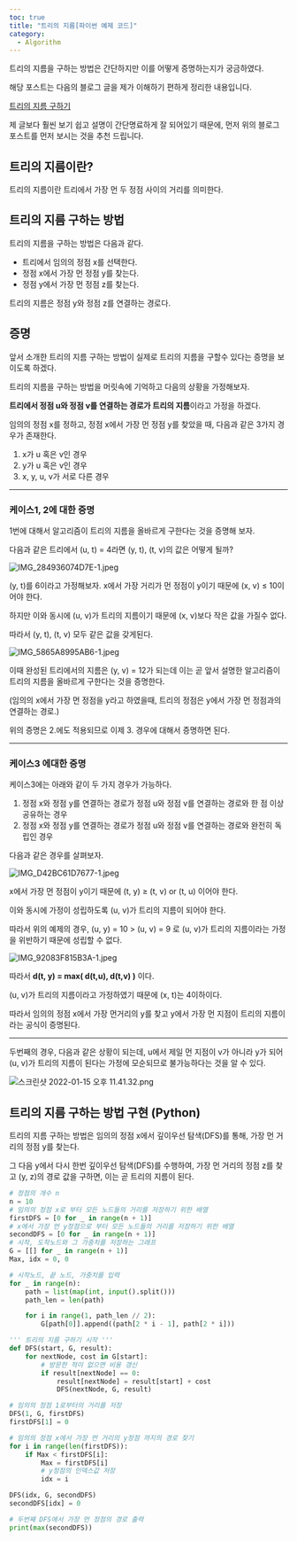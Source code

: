 ```yaml
---
toc: true
title: "트리의 지름[파이썬 예제 코드]"
category:
  - Algorithm
---
```


트리의 지름을 구하는 방법은 간단하지만 이를 어떻게 증명하는지가 궁금하였다. 

해당 포스트는 다음의 블로그 글을 제가 이해하기 편하게 정리한 내용입니다. 

[트리의 지름 구하기](https://blog.myungwoo.kr/112#recentComments)

제 글보다 훨씬 보기 쉽고 설명이 간단명료하게 잘 되어있기 때문에, 먼저 위의 블로그 포스트를 먼저 보시는 것을 추천 드립니다. 

## 트리의 지름이란?

트리의 지름이란 트리에서 가장 먼 두 정점 사이의 거리를 의미한다.

## 트리의 지름 구하는 방법

트리의 지름을 구하는 방법은 다음과 같다.

- 트리에서 임의의 정점 x를 선택한다.
- 정점 x에서 가장 먼 정점 y를 찾는다.
- 정점 y에서 가장 먼 정점 z를 찾는다.

트리의 지름은 정점 y와 정점 z를 연결하는 경로다.

## 증명

앞서 소개한 트리의 지름 구하는 방법이 실제로 트리의 지름을 구할수 있다는 증명을 보이도록 하겠다.

트리의 지름을 구하는 방법을 머릿속에 기억하고 다음의 상황을 가정해보자.

**트리에서 정점 u와 정점 v를 연결하는 경로가 트리의 지름**이라고 가정을 하겠다.

임의의 정점 x를 정하고, 정점 x에서 가장 먼 정점 y를 찾았을 때, 다음과 같은 3가지 경우가 존재한다.

1. x가 u 혹은 v인 경우
2. y가 u 혹은 v인 경우
3. x, y, u, v가 서로 다른 경우

---

### 케이스1, 2에 대한 증명

1번에 대해서 알고리즘이 트리의 지름을 올바르게 구한다는 것을 증명해 보자.

다음과 같은 트리에서 $($u, t) = 4라면 $($y, t), $($t, v)의 값은 어떻게 될까?

![IMG_284936074D7E-1.jpeg](https://i.imgur.com/mxNgTcK.jpg)

$($y, t)를 6이라고 가정해보자. x에서 가장 거리가 먼 정점이 y이기 때문에 $($x, v) ≤ 10이어야 한다.

하지만 이와 동시에 $($u, v)가 트리의 지름이기 때문에 $($x, v)보다 작은 값을 가질수 없다.

따라서 $($y, t), $($t, v) 모두 같은 값을 갖게된다.

![IMG_5865A8995AB6-1.jpeg](https://i.imgur.com/u1vjeOC.jpg)

이때 완성된 트리에서의 지름은 $($y, v) = 12가 되는데 이는 곧 앞서 설명한 알고리즘이 트리의 지름을 올바르게 구한다는 것을 증명한다. 

$($임의의 x에서 가장 먼 정점을 y라고 하였을때, 트리의 정점은 y에서 가장 먼 정점과의 연결하는 경로.)

위의 증명은 2.에도 적용되므로 이제 3. 경우에 대해서 증명하면 된다.

---

### 케이스3 에대한 증명

케이스3에는 아래와 같이 두 가지 경우가 가능하다.

1. 정점 x와 정점 y를 연결하는 경로가 정점 u와 정점 v를 연결하는 경로와 한 점 이상 공유하는 경우
2. 정점 x와 정점 y를 연결하는 경로가 정점 u와 정점 v를 연결하는 경로와 완전히 독립인 경우

다음과 같은 경우를 살펴보자.

![IMG_D42BC61D7677-1.jpeg](https://i.imgur.com/KwileB9.jpg)

x에서 가장 먼 정점이 y이기 때문에 $($t, y) ≥ $($t, v) or $($t, u) 이어야 한다.

이와 동시에 가정이 성립하도록 $($u, v)가 트리의 지름이 되어야 한다.

따라서 위의 예제의 경우, $($u, y) = 10 > $($u, v) = 9 로 $($u, v)가 트리의 지름이라는 가정을 위반하기 때문에 성립할 수 없다.

![IMG_92083F815B3A-1.jpeg](https://i.imgur.com/qMPRJex.jpg)

따라서 **d$($t, y) = max$($ d$($t,u), d$($t,v) )** 이다.

$($u, v)가 트리의 지름이라고 가정하였기 때문에 $($x, t)는 4이하이다.

따라서 임의의 정점 x에서 가장 먼거리의 y를 찾고 y에서 가장 먼 지점이 트리의 지름이라는 공식이 증명된다.

---

두번째의 경우, 다음과 같은 상황이 되는데, u에서 제일 먼 지점이 v가 아니라 y가 되어 $($u, v)가 트리의 지름이 된다는 가정에 모순되므로 불가능하다는 것을 알 수 있다.

![스크린샷 2022-01-15 오후 11.41.32.png](https://i.imgur.com/plX3iDm.png)

## 트리의 지름 구하는 방법 구현 $($Python)

트리의 지름 구하는 방법은 임의의 정점 x에서 깊이우선 탐색$($DFS)를 통해, 가장 먼 거리의 정점 y를 찾는다.

그 다음 y에서 다시 한번 깊이우선 탐색$($DFS)를 수행하여, 가장 먼 거리의 정점 z를 찾고 $($y, z)의 경로 값을 구하면, 이는 곧 트리의 지름이 된다.

```python
# 정점의 개수 n
n = 10
# 임의의 정점 x로 부터 모든 노드들의 거리를 저장하기 위한 배열
firstDFS = [0 for _ in range(n + 1)]
# x에서 가장 먼 y정점으로 부터 모든 노드들의 거리를 저장하기 위한 배열
secondDFS = [0 for _ in range(n + 1)]
# 시작, 도착노드와 그 가중치를 저장하는 그래프
G = [[] for _ in range(n + 1)]
Max, idx = 0, 0

# 시작노드, 끝 노드, 가중치를 입력
for _ in range(n):
    path = list(map(int, input().split()))
    path_len = len(path)

    for i in range(1, path_len // 2):
        G[path[0]].append((path[2 * i - 1], path[2 * i]))

''' 트리의 지름 구하기 시작 '''
def DFS(start, G, result):
    for nextNode, cost in G[start]:
        # 방문한 적이 없으면 비용 갱신
        if result[nextNode] == 0:
            result[nextNode] = result[start] + cost
            DFS(nextNode, G, result)

# 임의의 정점 1로부터의 거리를 저장
DFS(1, G, firstDFS)
firstDFS[1] = 0

# 임의의 정점 x에서 가장 먼 거리의 y정점 까지의 경로 찾기
for i in range(len(firstDFS)):
    if Max < firstDFS[i]:
        Max = firstDFS[i]
        # y정점의 인덱스값 저장
        idx = i

DFS(idx, G, secondDFS)
secondDFS[idx] = 0

# 두번째 DFS에서 가장 먼 정점의 경로 출력
print(max(secondDFS))
```